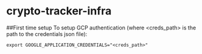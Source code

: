 # crypto-tracker-infra
##First time setup
To setup GCP authentication (where <creds_path> is the path to the credentials json file):

```export GOOGLE_APPLICATION_CREDENTIALS="<creds_path>"```


